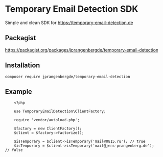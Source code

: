 # Temporary Email Detection SDK
Simple and clean SDK for https://temporary-email-detection.de

## Packagist
https://packagist.org/packages/jprangenbergde/temporary-email-detection

## Installation
```
composer require jprangenbergde/temporary-email-detection
```

## Example
```
    <?php
    
    use TemporaryEmailDetection\ClientFactory;
    
    require 'vendor/autoload.php';
    
    $factory = new ClientFactory();
    $client = $factory->factorize();
    
    $isTemporary = $client->isTemporary('mail@0815.ru'); // true
    $isTemporary = $client->isTemporary('mail@jens-prangenberg.de'); // false
 ```
